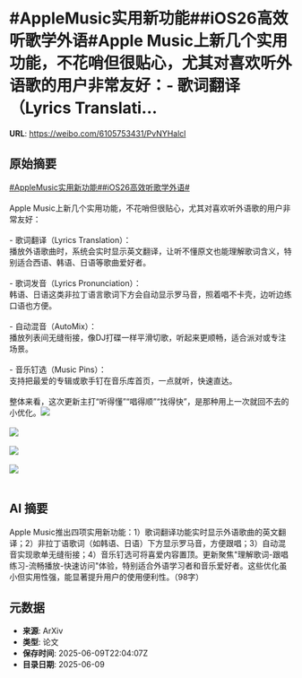 # #AppleMusic实用新功能##iOS26高效听歌学外语#Apple Music上新几个实用功能，不花哨但很贴心，尤其对喜欢听外语歌的用户非常友好：- 歌词翻译（Lyrics Translati...

**URL**: https://weibo.com/6105753431/PvNYHalcl

## 原始摘要

<a href="https://m.weibo.cn/search?containerid=231522type%3D1%26t%3D10%26q%3D%23AppleMusic%E5%AE%9E%E7%94%A8%E6%96%B0%E5%8A%9F%E8%83%BD%23&amp;extparam=%23AppleMusic%E5%AE%9E%E7%94%A8%E6%96%B0%E5%8A%9F%E8%83%BD%23" data-hide=""><span class="surl-text">#AppleMusic实用新功能#</span></a><a href="https://m.weibo.cn/search?containerid=231522type%3D1%26t%3D10%26q%3D%23iOS26%E9%AB%98%E6%95%88%E5%90%AC%E6%AD%8C%E5%AD%A6%E5%A4%96%E8%AF%AD%23&amp;extparam=%23iOS26%E9%AB%98%E6%95%88%E5%90%AC%E6%AD%8C%E5%AD%A6%E5%A4%96%E8%AF%AD%23" data-hide=""><span class="surl-text">#iOS26高效听歌学外语#</span></a><br><br>Apple Music上新几个实用功能，不花哨但很贴心，尤其对喜欢听外语歌的用户非常友好：<br><br>- 歌词翻译（Lyrics Translation）：  <br>    播放外语歌曲时，系统会实时显示英文翻译，让听不懂原文也能理解歌词含义，特别适合西语、韩语、日语等歌曲爱好者。<br>    <br>- 歌词发音（Lyrics Pronunciation）：  <br>    韩语、日语这类非拉丁语言歌词下方会自动显示罗马音，照着唱不卡壳，边听边练口语也方便。<br>    <br>- 自动混音（AutoMix）：  <br>    播放列表间无缝衔接，像DJ打碟一样平滑切歌，听起来更顺畅，适合派对或专注场景。<br>    <br>- 音乐钉选（Music Pins）：  <br>    支持把最爱的专辑或歌手钉在音乐库首页，一点就听，快速直达。<br>    <br>整体来看，这次更新主打“听得懂”“唱得顺”“找得快”，是那种用上一次就回不去的小优化。<img style="" src="https://tvax1.sinaimg.cn/large/006Fd7o3ly1i29lt3ffsej30a005nmxx.jpg" referrerpolicy="no-referrer"><br><br><img style="" src="https://tvax1.sinaimg.cn/large/006Fd7o3ly1i29ltbcpszj30p00e2n05.jpg" referrerpolicy="no-referrer"><br><br><img style="" src="https://tvax3.sinaimg.cn/large/006Fd7o3ly1i29ltcufx1j30p00e277a.jpg" referrerpolicy="no-referrer"><br><br><img style="" src="https://tvax4.sinaimg.cn/large/006Fd7o3ly1i29lt4x6kgj30a005nmy1.jpg" referrerpolicy="no-referrer"><br><br>

## AI 摘要

Apple Music推出四项实用新功能：1）歌词翻译功能实时显示外语歌曲的英文翻译；2）非拉丁语歌词（如韩语、日语）下方显示罗马音，方便跟唱；3）自动混音实现歌单无缝衔接；4）音乐钉选可将喜爱内容置顶。更新聚焦"理解歌词-跟唱练习-流畅播放-快速访问"体验，特别适合外语学习者和音乐爱好者。这些优化虽小但实用性强，能显著提升用户的使用便利性。（98字）

## 元数据

- **来源**: ArXiv
- **类型**: 论文
- **保存时间**: 2025-06-09T22:04:07Z
- **目录日期**: 2025-06-09
